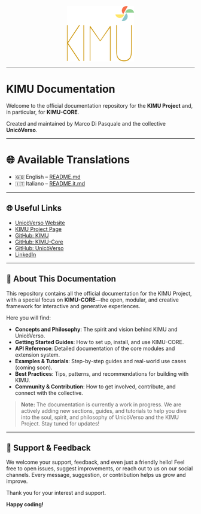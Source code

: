 <p align="center">
  <a href="https://unicoverso.org/kimu" target="_blank">
    <img src="logo_kimu.png" alt="KIMU Logo" width="180" />
  </a>
</p>

---

# KIMU Documentation

Welcome to the official documentation repository for the **KIMU Project** and, in particular, for **KIMU-CORE**.

Created and maintained by Marco Di Pasquale and the collective **UnicòVerso**.

---

# 🌐 Available Translations

- 🇬🇧 English – [README.md](./README.md)  
- 🇮🇹 Italiano – [README.it.md](./README.it.md)

---

## 🌐 Useful Links

- [UnicòVerso Website](https://unicoverso.org)
- [KIMU Project Page](https://unicoverso.org/kimu)
- [GitHub: KIMU](https://github.com/UnicoVerso/kimu)
- [GitHub: KIMU-Core](https://github.com/UnicoVerso/kimu-core)
- [GitHub: UnicòVerso](https://github.com/UnicoVerso)
- [LinkedIn](https://www.linkedin.com/company/unicoverso)

---

## 📖 About This Documentation

This repository contains all the official documentation for the KIMU Project, with a special focus on **KIMU-CORE**—the open, modular, and creative framework for interactive and generative experiences.

Here you will find:

- **Concepts and Philosophy**: The spirit and vision behind KIMU and UnicòVerso.
- **Getting Started Guides**: How to set up, install, and use KIMU-CORE.
- **API Reference**: Detailed documentation of the core modules and extension system.
- **Examples & Tutorials**: Step-by-step guides and real-world use cases (coming soon).
- **Best Practices**: Tips, patterns, and recommendations for building with KIMU.
- **Community & Contribution**: How to get involved, contribute, and connect with the collective.

> **Note:** The documentation is currently a work in progress. We are actively adding new sections, guides, and tutorials to help you dive into the soul, spirit, and philosophy of UnicòVerso and the KIMU Project. Stay tuned for updates!

---

## 🤝 Support & Feedback

We welcome your support, feedback, and even just a friendly hello! Feel free to open issues, suggest improvements, or reach out to us on our social channels. Every message, suggestion, or contribution helps us grow and improve.

Thank you for your interest and support.

**Happy coding!**
